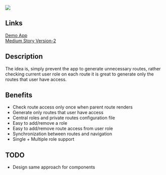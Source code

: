 ![](https://cdn-images-1.medium.com/max/1600/1*QlkpHjL9Cn-kiQXap1sweA.jpeg)

## Links
[Demo App](https://umair-khanzada.github.io/role-based-access-control/) 
<br />
[Medium Story Version-2](https://medium.com/@umairkz52/role-based-authorization-role-based-access-control-v-2-in-react-js-cb958e338f4b)


## Description
The idea is, simply prevent the app to generate unnecessary routes, rather checking current user role on each route it is great to generate only the routes that user have access.

## Benefits
- Check route access only once when parent route renders
- Generate only routes that user have access
- Central roles and private routes configuration file
- Easy to add/remove a role
- Easy to add/remove route access from user role
- Synchronization between  routes and navigation
- Single + Multiple role support

## TODO
- Design same approach for components 
